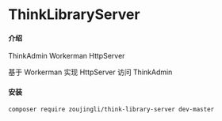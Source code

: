# ThinkLibraryServer

#### 介绍
ThinkAdmin Workerman HttpServer

基于 Workerman 实现 HttpServer 访问 ThinkAdmin

#### 安装
`composer require zoujingli/think-library-server dev-master`
